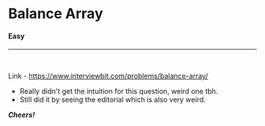# Balance Array

#### Easy
<hr>

<br>

Link - https://www.interviewbit.com/problems/balance-array/

* Really didn't get the intuition for this question, weird one tbh.
* Still did it by seeing the editorial which is also very weird.

***Cheers!***